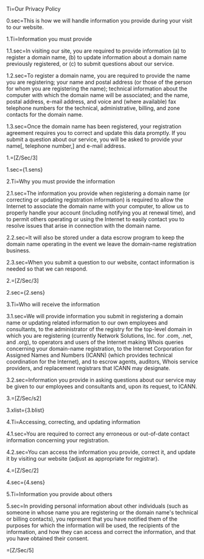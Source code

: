 Ti=Our Privacy Policy

0.sec=This is how we will handle information you provide during your visit to our website.

1.Ti=Information you must provide

1.1.sec=In visiting our site, you are required to provide information (a) to register a domain name, (b) to update information about a domain name previously registered, or (c) to submit questions about our service.

1.2.sec=To register a domain name, you are required to provide the name you are registering; your name and postal address (or those of the person for whom you are registering the name); technical information about the computer with which the domain name will be associated; and the name, postal address, e-mail address, and voice and (where available) fax telephone numbers for the technical, administrative, billing, and zone contacts for the domain name.

1.3.sec=Once the domain name has been registered, your registration agreement requires you to correct and update this data promptly. If you submit a question about our service, you will be asked to provide your name[, telephone number,] and e-mail address.

1.=[Z/Sec/3]

1.sec={1.sens}

2.Ti=Why you must provide the information

2.1.sec=The information you provide when registering a domain name (or correcting or updating registration information) is required to allow the Internet to associate the domain name with your computer, to allow us to properly handle your account (including notifying you at renewal time), and to permit others operating or using the Internet to easily contact you to resolve issues that arise in connection with the domain name.

2.2.sec=It will also be stored under a data escrow program to keep the domain name operating in the event we leave the domain-name registration business.

2.3.sec=When you submit a question to our website, contact information is needed so that we can respond.

2.=[Z/Sec/3]

2.sec={2.sens}

3.Ti=Who will receive the information

3.1.sec=We will provide information you submit in registering a domain name or updating related information to our own employees and consultants, to the administrator of the registry for the top-level domain in which you are registering (currently Network Solutions, Inc. for .com, .net, and .org), to operators and users of the Internet making Whois queries concerning your domain-name registration, to the Internet Corporation for Assigned Names and Numbers (ICANN) (which provides technical coordination for the Internet), and to escrow agents, auditors, Whois service providers, and replacement registrars that ICANN may designate.

3.2.sec=Information you provide in asking questions about our service may be given to our employees and consultants and, upon its request, to ICANN.

3.=[Z/Sec/s2]

3.xlist={3.blist}

4.Ti=Accessing, correcting, and updating information

4.1.sec=You are required to correct any erroneous or out-of-date contact information concerning your registration.

4.2.sec=You can access the information you provide, correct it, and update it by visiting our website {adjust as appropriate for registrar}.

4.=[Z/Sec/2]

4.sec={4.sens}

5.Ti=Information you provide about others

5.sec=In providing personal information about other individuals (such as someone in whose name you are registering or the domain name's technical or billing contacts), you represent that you have notified them of the purposes for which the information will be used, the recipients of the information, and how they can access and correct the information, and that you have obtained their consent.

=[Z/Sec/5]